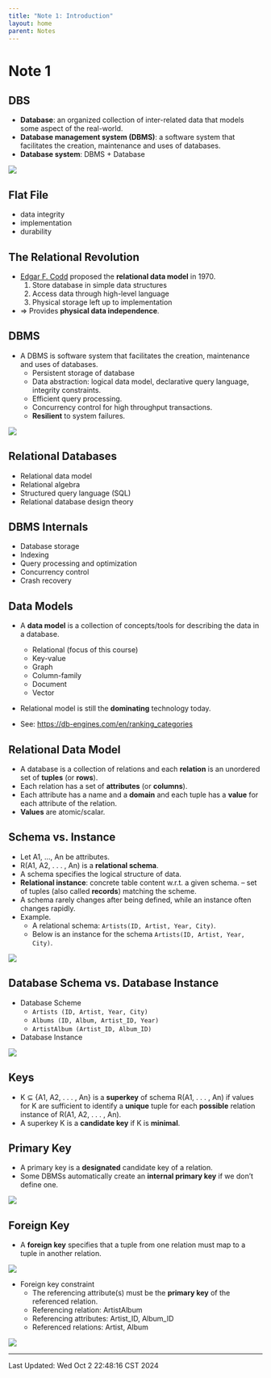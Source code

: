 ```yaml
---
title: "Note 1: Introduction"
layout: home
parent: Notes
---
```


# Note 1

## DBS

- **Database**: an organized collection of inter-related data that models some aspect of the real-world.
- **Database management system (DBMS)**: a software system that facilitates the creation, maintenance and uses of databases.
- **Database system**: DBMS + Database

![](DBS.png)

## Flat File

- data integrity
- implementation
- durability

## The Relational Revolution

- [Edgar F. Codd](https://en.wikipedia.org/wiki/Edgar_F._Codd) proposed the **relational data model** in 1970.
	1. Store database in simple data structures
	2. Access data through high-level language
	3. Physical storage left up to implementation
- ⇒ Provides **physical data independence**.

## DBMS

- A DBMS is software system that facilitates the creation, maintenance and uses of databases.
	- Persistent storage of database
	- Data abstraction: logical data model, declarative query language, integrity constraints.
	- Efficient query processing.
	- Concurrency control for high throughput transactions.
	- **Resilient** to system failures.

![](DBMS.png)

## Relational Databases

- Relational data model
- Relational algebra
- Structured query language (SQL)
- Relational database design theory

## DBMS Internals

- Database storage
- Indexing
- Query processing and optimization
- Concurrency control
- Crash recovery

## Data Models

- A **data model** is a collection of concepts/tools for describing the data in a database.
	- Relational (focus of this course)
	- Key-value
	- Graph
	- Column-family
	- Document
	- Vector
- Relational model is still the **dominating** technology today.

- See: https://db-engines.com/en/ranking_categories

## Relational Data Model

- A database is a collection of relations and each **relation** is an unordered set of **tuples** (or **rows**).
- Each relation has a set of **attributes** (or **columns**).
- Each attribute has a name and a **domain** and each tuple has a **value** for each attribute of the relation.
- **Values** are atomic/scalar.

## Schema vs. Instance

- Let A1, …, An be attributes.
- R(A1, A2, . . . , An) is a **relational schema**.
- A schema specifies the logical structure of data.
- **Relational instance**: concrete table content w.r.t. a given schema.
  – set of tuples (also called **records**) matching the scheme.
- A schema rarely changes after being defined, while an instance often changes rapidly.
- Example.
	- A relational schema: `Artists(ID, Artist, Year, City)`. 
	- Below is an instance for the schema `Artists(ID, Artist, Year, City)`.

![](artists.png)

## Database Schema vs. Database Instance

- Database Scheme
	- `Artists (ID, Artist, Year, City)`
	- `Albums (ID, Album, Artist_ID, Year)`
	- `ArtistAlbum (Artist_ID, Album_ID)`
- Database Instance

![](DB_instance.png)

## Keys

- K ⊆ {A1, A2, . . . , An} is a **superkey** of schema R(A1, . . . , An) if values for K are sufficient to identify a **unique** tuple for each **possible** relation instance of R(A1, A2, . . . , An).
- A superkey K is a **candidate key** if K is **minimal**.

## Primary Key

- A primary key is a **designated** candidate key of a relation.
- Some DBMSs automatically create an **internal primary key** if we don’t define one.

![](primary_key.png)

## Foreign Key

- A **foreign key** specifies that a tuple from one relation must map to a tuple in another relation.

![](foreign_key.png)

- Foreign key constraint
	- The referencing attribute(s) must be the **primary key** of the referenced relation.
	- Referencing relation: ArtistAlbum
	- Referencing attributes: Artist_ID, Album_ID
	- Referenced relations: Artist, Album

![](foreign_key_constraint.png)

---

Last Updated: Wed Oct  2 22:48:16 CST 2024